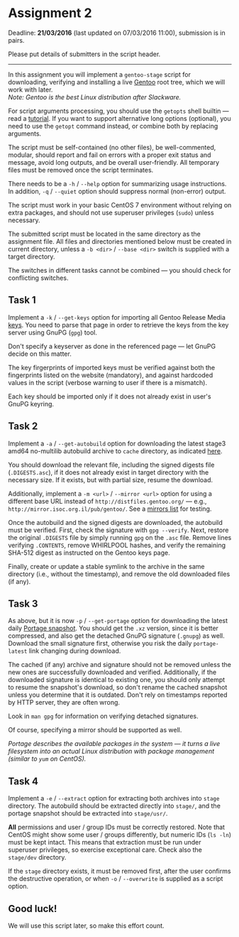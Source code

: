 # Assignment 2

Deadline: **21/03/2016** (last updated on 07/03/2016 11:00), submission is in pairs.

Please put details of submitters in the script header.

---

In this assignment you will implement a `gentoo-stage` script for downloading,
verifying and installing a live [Gentoo](https://www.gentoo.org/) root tree, which
we will work with later.  
*Note: Gentoo is the best Linux distribution after Slackware.*

For script arguments processing, you should use the `getopts` shell builtin —
read a [tutorial](http://wiki.bash-hackers.org/howto/getopts_tutorial).
If you want to support alternative long options (optional), you need to use
the `getopt` command instead, or combine both by replacing arguments.

The script must be self-contained (no other files), be well-commented, modular,
should report and fail on errors with a proper exit status and message, avoid long
outputs, and be overall user-friendly. All temporary files must be removed
once the script terminates.

There needs to be a `-h` / `--help` option for summarizing usage instructions.
In addition, `-q` / `--quiet` option should suppress normal (non-error) output.

The script must work in your basic CentOS 7 environment without relying on extra
packages, and should not use superuser privileges (`sudo`) unless necessary.

The submitted script must be located in the same directory as the assignment file.
All files and directories mentioned below must be created in current directory,
unless a `-b <dir>` / `--base <dir>` switch is supplied with a target directory.

The switches in different tasks cannot be combined — you should check for
conflicting switches.


## Task 1

Implement a `-k` / `--get-keys` option for importing all Gentoo Release Media
[keys](https://www.gentoo.org/downloads/signatures/). You need to parse that
page in order to retrieve the keys from the key server using GnuPG (`gpg`)
tool.

Don't specify a keyserver as done in the referenced page — let GnuPG decide
on this matter.

The key firgerprints of imported keys must be verified against both the
fingerprints listed on the website (mandatory), and against hardcoded values in the
script (verbose warning to user if there is a mismatch).

Each key should be imported only if it does not already exist in user's GnuPG
keyring.


## Task 2

Implement a `-a` / `--get-autobuild` option for downloading the latest stage3
amd64 no-multilib autobuild archive to `cache` directory, as indicated
[here](http://distfiles.gentoo.org/releases/amd64/autobuilds/latest-stage3-amd64-nomultilib.txt).

You should download the relevant file, including the signed digests file
(`.DIGESTS.asc`), if it does not already exist in target directory
with the necessary size. If it exists, but with partial size, resume the download.

Additionally, implement a `-m <url>` / `--mirror <url>` option for using a different base URL instead
of `http://distfiles.gentoo.org/` — e.g., `http://mirror.isoc.org.il/pub/gentoo/`.
See a [mirrors list](https://www.gentoo.org/downloads/mirrors/) for testing.

Once the autobuild and the signed digests are downloaded, the autobuild must be
verified. First, check the signature with `gpg --verify`. Next, restore the
original `.DIGESTS` file by simply running `gpg` on the `.asc` file. Remove lines
verifying `.CONTENTS`, remove WHIRLPOOL hashes, and verify the remaining SHA-512
digest as instructed on the Gentoo keys page.

Finally, create or update a stable symlink to the archive in the same directory
(i.e., without the timestamp), and remove the old downloaded files (if any).


## Task 3

As above, but it is now `-p` / `--get-portage` option for downloading the latest
daily [Portage snapshot](http://distfiles.gentoo.org/releases/snapshots/current/).
You should get the `.xz` version, since it is better compressed, and also get the
detached GnuPG signature (`.gnupg`) as well. Download the small signature first,
otherwise you risk the daily `portage-latest` link changing during download.

The cached (if any) archive and signature should not be removed unless the new
ones are successfully downloaded and verified. Additionally, if the downloaded
signature is identical to existing one, you should only attempt to resume the
snapshot's download, so don't rename the cached snapshot unless you determine
that it is outdated. Don't rely on timestamps reported by HTTP server, they are
often wrong.

Look in `man gpg` for information on verifying detached signatures.

Of course, specifying a mirror should be supported as well.

*Portage describes the available packages in the system — it turns a live filesystem
into an actual Linux distribution with package management (similar to `yum` on CentOS).*


## Task 4

Implement a `-e` / `--extract` option for extracting both archives into `stage` directory.
The autobuild should be extracted directly into `stage/`, and the portage snapshot
should be extracted into `stage/usr/`.

**All** permissions and user / group IDs must be correctly restored. Note that
CentOS might show some user / groups differently, but numeric IDs (`ls -ln`) must
be kept intact. This means that extraction must be run under superuser privileges, so
exercise exceptional care. Check also the `stage/dev` directory.

If the `stage` directory exists, it must be removed first, after the user confirms
the destructive operation, or when `-o` / `--overwrite` is supplied as a script option.


## Good luck!

We will use this script later, so make this effort count.
